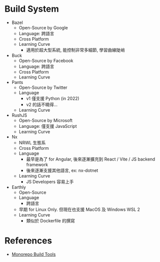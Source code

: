 
# Build System

- Bazel
    - Open-Source by Google
    - Language: 跨語言
    - Cross Platform
    - Learning Curve
        - 適用於超大型系統, 能控制非常多細節, 學習曲線陡峭
- Buck
    - Open-Source by Facebook
    - Language: 跨語言
    - Cross Platform
    - Learning Curve
- Pants
    - Open-Source by Twitter
    - Language
        - v1 僅支援 Python (in 2022)
        - v2 的話不曉得...
    - Learning Curve
- RushJS
    - Open-Source by Microsoft
    - Language: 僅支援 JavaScript
    - Learning Curve
- Nx
    - NRWL 生態系
    - Cross Platform
    - Language
        - 最早是為了 for Angular, 後來逐漸擴充到 React / Vite / JS backend framework
        - 後來逐漸支援其他語言, ex: nx-dotnet
    - Learning Curve
        - JS Developers 容易上手
- Earthly
    - Open-Source
    - Language
        - 跨語言
    - 早期 for Linux Only. 但現在也支援 MacOS 及 Windows WSL 2
    - Learning Curve
        - 類似於 Dockerfile 的撰寫



# References

- [Monorepo Build Tools](https://earthly.dev/blog/monorepo-tools/)
